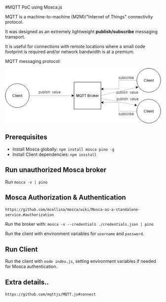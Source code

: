
#MQTT PoC using Mosca.js

MQTT is a machine-to-machine (M2M)/"Internet of Things" connectivity protocol. 

It was designed as an extremely lightweight **publish/subscribe** messaging transport. 

It is useful for connections with remote locations where a small code footprint is required and/or network bandwidth is at a premium.

MQTT messaging protocol:

![diagram](./MQTT%20protocol.png)

## Prerequisites

- Install Mosca globally: `npm install mosca pino -g`
- Install Client dependencies: `npm insstall`

## Run unauthorized Mosca broker

Run `mosca -v | pino`

## Mosca Authorization & Authentication

`https://github.com/mcollina/mosca/wiki/Mosca-as-a-standalone-service.#authorization`

Run the broker with: `mosca -v --credentials ./credentials.json | pino`

Run the client with environment variables  for `username` and `password`.

## Run Client

Run the client with `node index.js`, setting environment variables if needed for Mosca authentication.

## Extra details..

`https://github.com/mqttjs/MQTT.js#connect`